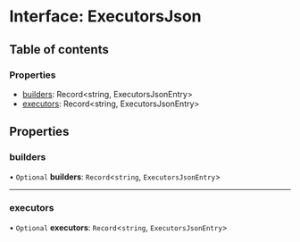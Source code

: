 # Interface: ExecutorsJson

## Table of contents

### Properties

-  [builders](../../devkit/documents/ExecutorsJson#builders): Record<string, ExecutorsJsonEntry>
-  [executors](../../devkit/documents/ExecutorsJson#executors): Record<string, ExecutorsJsonEntry>

## Properties

### builders

• `Optional` **builders**: `Record`\<`string`, `ExecutorsJsonEntry`\>

---

### executors

• `Optional` **executors**: `Record`\<`string`, `ExecutorsJsonEntry`\>
